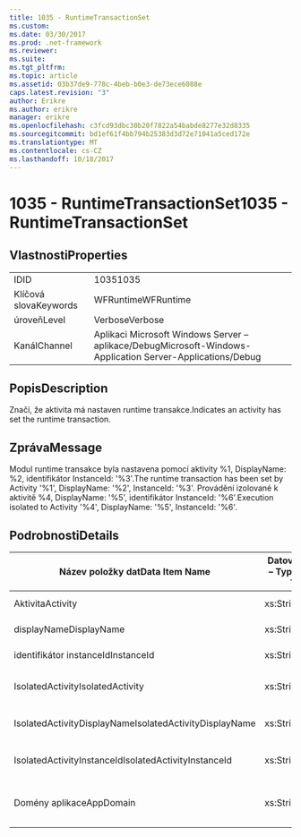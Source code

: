 ```yaml
---
title: 1035 - RuntimeTransactionSet
ms.custom: 
ms.date: 03/30/2017
ms.prod: .net-framework
ms.reviewer: 
ms.suite: 
ms.tgt_pltfrm: 
ms.topic: article
ms.assetid: 03b37de9-778c-4beb-b0e3-de73ece6088e
caps.latest.revision: "3"
author: Erikre
ms.author: erikre
manager: erikre
ms.openlocfilehash: c3fcd93dbc30b20f7822a54babde8277e32d8335
ms.sourcegitcommit: bd1ef61f4bb794b25383d3d72e71041a5ced172e
ms.translationtype: MT
ms.contentlocale: cs-CZ
ms.lasthandoff: 10/18/2017
---
```

# <a name="1035---runtimetransactionset"></a><span data-ttu-id="56342-102">1035 - RuntimeTransactionSet</span><span class="sxs-lookup"><span data-stu-id="56342-102">1035 - RuntimeTransactionSet</span></span>
## <a name="properties"></a><span data-ttu-id="56342-103">Vlastnosti</span><span class="sxs-lookup"><span data-stu-id="56342-103">Properties</span></span>  
  
|||  
|-|-|  
|<span data-ttu-id="56342-104">ID</span><span class="sxs-lookup"><span data-stu-id="56342-104">ID</span></span>|<span data-ttu-id="56342-105">1035</span><span class="sxs-lookup"><span data-stu-id="56342-105">1035</span></span>|  
|<span data-ttu-id="56342-106">Klíčová slova</span><span class="sxs-lookup"><span data-stu-id="56342-106">Keywords</span></span>|<span data-ttu-id="56342-107">WFRuntime</span><span class="sxs-lookup"><span data-stu-id="56342-107">WFRuntime</span></span>|  
|<span data-ttu-id="56342-108">úroveň</span><span class="sxs-lookup"><span data-stu-id="56342-108">Level</span></span>|<span data-ttu-id="56342-109">Verbose</span><span class="sxs-lookup"><span data-stu-id="56342-109">Verbose</span></span>|  
|<span data-ttu-id="56342-110">Kanál</span><span class="sxs-lookup"><span data-stu-id="56342-110">Channel</span></span>|<span data-ttu-id="56342-111">Aplikaci Microsoft Windows Server – aplikace/Debug</span><span class="sxs-lookup"><span data-stu-id="56342-111">Microsoft-Windows-Application Server-Applications/Debug</span></span>|  
  
## <a name="description"></a><span data-ttu-id="56342-112">Popis</span><span class="sxs-lookup"><span data-stu-id="56342-112">Description</span></span>  
 <span data-ttu-id="56342-113">Značí, že aktivita má nastaven runtime transakce.</span><span class="sxs-lookup"><span data-stu-id="56342-113">Indicates an activity has set the runtime transaction.</span></span>  
  
## <a name="message"></a><span data-ttu-id="56342-114">Zpráva</span><span class="sxs-lookup"><span data-stu-id="56342-114">Message</span></span>  
 <span data-ttu-id="56342-115">Modul runtime transakce byla nastavena pomocí aktivity %1, DisplayName: %2, identifikátor InstanceId: '%3'.</span><span class="sxs-lookup"><span data-stu-id="56342-115">The runtime transaction has been set by Activity '%1', DisplayName: '%2', InstanceId: '%3'.</span></span>  <span data-ttu-id="56342-116">Provádění izolované k aktivitě %4, DisplayName: '%5', identifikátor InstanceId: '%6'.</span><span class="sxs-lookup"><span data-stu-id="56342-116">Execution isolated to Activity '%4', DisplayName: '%5', InstanceId: '%6'.</span></span>  
  
## <a name="details"></a><span data-ttu-id="56342-117">Podrobnosti</span><span class="sxs-lookup"><span data-stu-id="56342-117">Details</span></span>  
  
|<span data-ttu-id="56342-118">Název položky dat</span><span class="sxs-lookup"><span data-stu-id="56342-118">Data Item Name</span></span>|<span data-ttu-id="56342-119">Datová položka – Typ</span><span class="sxs-lookup"><span data-stu-id="56342-119">Data Item Type</span></span>|<span data-ttu-id="56342-120">Popis</span><span class="sxs-lookup"><span data-stu-id="56342-120">Description</span></span>|  
|--------------------|--------------------|-----------------|  
|<span data-ttu-id="56342-121">Aktivita</span><span class="sxs-lookup"><span data-stu-id="56342-121">Activity</span></span>|<span data-ttu-id="56342-122">xs:String</span><span class="sxs-lookup"><span data-stu-id="56342-122">xs:string</span></span>|<span data-ttu-id="56342-123">Název typu aktivity.</span><span class="sxs-lookup"><span data-stu-id="56342-123">The type name of the activity.</span></span>|  
|<span data-ttu-id="56342-124">displayName</span><span class="sxs-lookup"><span data-stu-id="56342-124">DisplayName</span></span>|<span data-ttu-id="56342-125">xs:String</span><span class="sxs-lookup"><span data-stu-id="56342-125">xs:string</span></span>|<span data-ttu-id="56342-126">Zobrazovaný název aktivity.</span><span class="sxs-lookup"><span data-stu-id="56342-126">The display name of the activity.</span></span>|  
|<span data-ttu-id="56342-127">identifikátor instanceId</span><span class="sxs-lookup"><span data-stu-id="56342-127">InstanceId</span></span>|<span data-ttu-id="56342-128">xs:String</span><span class="sxs-lookup"><span data-stu-id="56342-128">xs:string</span></span>|<span data-ttu-id="56342-129">Id instance aktivity.</span><span class="sxs-lookup"><span data-stu-id="56342-129">The instance id of the activity.</span></span>|  
|<span data-ttu-id="56342-130">IsolatedActivity</span><span class="sxs-lookup"><span data-stu-id="56342-130">IsolatedActivity</span></span>|<span data-ttu-id="56342-131">xs:String</span><span class="sxs-lookup"><span data-stu-id="56342-131">xs:string</span></span>|<span data-ttu-id="56342-132">Název typu aktivity, která je pro izolované transakce.</span><span class="sxs-lookup"><span data-stu-id="56342-132">The type name of the activity that the transaction is isolated to.</span></span>|  
|<span data-ttu-id="56342-133">IsolatedActivityDisplayName</span><span class="sxs-lookup"><span data-stu-id="56342-133">IsolatedActivityDisplayName</span></span>|<span data-ttu-id="56342-134">xs:String</span><span class="sxs-lookup"><span data-stu-id="56342-134">xs:string</span></span>|<span data-ttu-id="56342-135">Zobrazovaný název aktivity, která je pro izolované transakce.</span><span class="sxs-lookup"><span data-stu-id="56342-135">The display name of the activity that the transaction is isolated to.</span></span>|  
|<span data-ttu-id="56342-136">IsolatedActivityInstanceId</span><span class="sxs-lookup"><span data-stu-id="56342-136">IsolatedActivityInstanceId</span></span>|<span data-ttu-id="56342-137">xs:String</span><span class="sxs-lookup"><span data-stu-id="56342-137">xs:string</span></span>|<span data-ttu-id="56342-138">Id instance aktivity, která je pro izolované transakce.</span><span class="sxs-lookup"><span data-stu-id="56342-138">The instance id of the activity that the transaction is isolated to.</span></span>|  
|<span data-ttu-id="56342-139">Domény aplikace</span><span class="sxs-lookup"><span data-stu-id="56342-139">AppDomain</span></span>|<span data-ttu-id="56342-140">xs:String</span><span class="sxs-lookup"><span data-stu-id="56342-140">xs:string</span></span>|<span data-ttu-id="56342-141">Řetězec vrácený AppDomain.CurrentDomain.FriendlyName.</span><span class="sxs-lookup"><span data-stu-id="56342-141">The string returned by AppDomain.CurrentDomain.FriendlyName.</span></span>|
